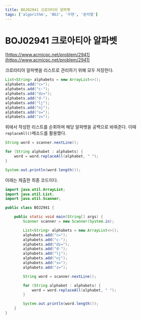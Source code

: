 ```yaml
---
title: BOJ02941 크로아티아 알파벳
tags: ['algorithm', 'BOJ', '구현', '문자열']
---
```


# BOJ02941 크로아티아 알파벳

[https://www.acmicpc.net/problem/2941](https://www.acmicpc.net/problem/2941)

크로라티아 알파벳을 리스트로 관리하기 위해 모두 저장한다.
```java
List<String> alphabets = new ArrayList<>();
alphabets.add("c=");
alphabets.add("c-");
alphabets.add("dz=");
alphabets.add("d-");
alphabets.add("lj");
alphabets.add("nj");
alphabets.add("s=");
alphabets.add("z=");
```

위에서 작성한 리스트를 순회하며 해당 알파벳을 공백으로 바꿔준다. 이때 `replaceAll()`메소드를 활용했다.
```java
String word = scanner.nextLine();

for (String alphabet : alphabets) {
    word = word.replaceAll(alphabet, " ");
}

System.out.println(word.length());
```

아래는 제출한 최종 코드이다.

```java
import java.util.ArrayList;
import java.util.List;
import java.util.Scanner;

public class BOJ2941 {

    public static void main(String[] args) {
        Scanner scanner = new Scanner(System.in);

        List<String> alphabets = new ArrayList<>();
        alphabets.add("c=");
        alphabets.add("c-");
        alphabets.add("dz=");
        alphabets.add("d-");
        alphabets.add("lj");
        alphabets.add("nj");
        alphabets.add("s=");
        alphabets.add("z=");

        String word = scanner.nextLine();

        for (String alphabet : alphabets) {
            word = word.replaceAll(alphabet, " ");
        }

        System.out.println(word.length());
    }
}
```


<TagLinks />
